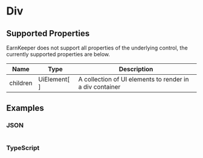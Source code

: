 # Div

## Supported Properties

EarnKeeper does not support all properties of the underlying control, the currently supported properties are below.

| Name     | Type           | Description                                                         |
| -------- | -------------- | -----------                                                         |
| children | UiElement\[  ] | A collection of UI elements to render in a div container             |

## Examples

### JSON

```json
```

### TypeScript

```javascript
```
